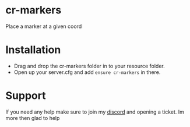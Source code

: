 # cr-markers

Place a marker at a given coord

# Installation

- Drag and drop the cr-markers folder in to your resource folder.
- Open up your server.cfg and add `ensure cr-markers` in there.


# Support

If you need any help make sure to join my [discord](https://discord.gg/PVc7QqxcXm) and opening a ticket. Im more then glad to help
